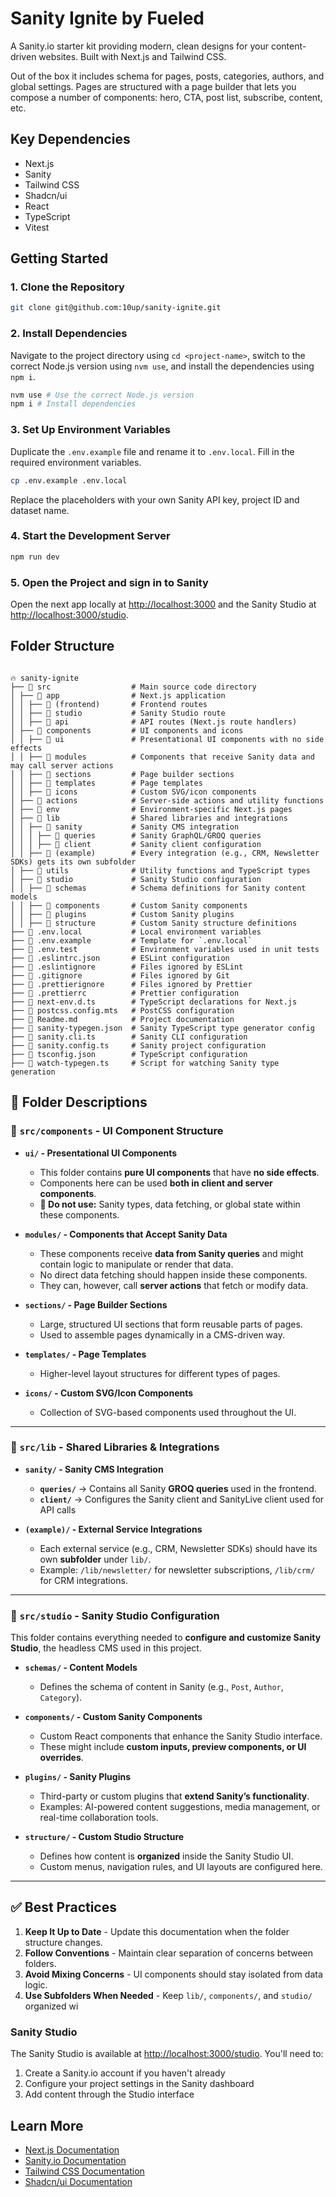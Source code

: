 # Sanity Ignite by Fueled

A Sanity.io starter kit providing modern, clean designs for your content-driven websites. Built with Next.js and Tailwind CSS.

Out of the box it includes schema for pages, posts, categories, authors, and global settings. Pages are structured with a page builder that lets you compose a number of components: hero, CTA, post list, subscribe, content, etc.

## Key Dependencies

- Next.js
- Sanity
- Tailwind CSS
- Shadcn/ui
- React
- TypeScript
- Vitest

## Getting Started

### 1. Clone the Repository

```bash
git clone git@github.com:10up/sanity-ignite.git
```

### 2. Install Dependencies

Navigate to the project directory using `cd <project-name>`, switch to the correct Node.js version using `nvm use`, and install the dependencies using `npm i`.

```bash
nvm use # Use the correct Node.js version
npm i # Install dependencies
```

### 3. Set Up Environment Variables

Duplicate the `.env.example` file and rename it to `.env.local`. Fill in the required environment variables.

```bash
cp .env.example .env.local
```

Replace the placeholders with your own Sanity API key, project ID and dataset name.

### 4. Start the Development Server

```bash
npm run dev
```

### 5. Open the Project and sign in to Sanity

Open the next app locally at [http://localhost:3000](http://localhost:3000) and the Sanity Studio at [http://localhost:3000/studio](http://localhost:3000/studio).

## Folder Structure

```

🔥 sanity-ignite
├── 📂 src                  # Main source code directory
│ ├── 📂 app                # Next.js application
│ │ ├── 📂 (frontend)       # Frontend routes
│ │ ├── 📂 studio           # Sanity Studio route
│ │ ├── 📂 api              # API routes (Next.js route handlers)
│ ├── 📂 components         # UI components and icons
│ │ ├── 📂 ui               # Presentational UI components with no side effects
│ │ ├── 📂 modules          # Components that receive Sanity data and may call server actions
│ │ ├── 📂 sections         # Page builder sections
│ │ ├── 📂 templates        # Page templates
│ │ ├── 📂 icons            # Custom SVG/icon components
│ ├── 📂 actions            # Server-side actions and utility functions
│ ├── 📂 env                # Environment-specific Next.js pages
│ ├── 📂 lib                # Shared libraries and integrations
│ │ ├── 📂 sanity           # Sanity CMS integration
│ │ │ ├── 📂 queries        # Sanity GraphQL/GROQ queries
│ │ │ ├── 📂 client         # Sanity client configuration
│ │ ├── 📂 (example)        # Every integration (e.g., CRM, Newsletter SDKs) gets its own subfolder
│ ├── 📂 utils              # Utility functions and TypeScript types
│ ├── 📂 studio             # Sanity Studio configuration
│ │ ├── 📂 schemas          # Schema definitions for Sanity content models
│ │ ├── 📂 components       # Custom Sanity components
│ │ ├── 📂 plugins          # Custom Sanity plugins
│ │ ├── 📂 structure        # Custom Sanity structure definitions
├── 📄 .env.local           # Local environment variables
├── 📄 .env.example         # Template for `.env.local`
├── 📄 .env.test            # Environment variables used in unit tests
├── 📄 .eslintrc.json       # ESLint configuration
├── 📄 .eslintignore        # Files ignored by ESLint
├── 📄 .gitignore           # Files ignored by Git
├── 📄 .prettierignore      # Files ignored by Prettier
├── 📄 .prettierrc          # Prettier configuration
├── 📄 next-env.d.ts        # TypeScript declarations for Next.js
├── 📄 postcss.config.mts   # PostCSS configuration
├── 📄 Readme.md            # Project documentation
├── 📄 sanity-typegen.json  # Sanity TypeScript type generator config
├── 📄 sanity.cli.ts        # Sanity CLI configuration
├── 📄 sanity.config.ts     # Sanity project configuration
├── 📄 tsconfig.json        # TypeScript configuration
├── 📄 watch-typegen.ts     # Script for watching Sanity type generation

```

## 📝 Folder Descriptions

### 📂 `src/components` - UI Component Structure

- **`ui/` - Presentational UI Components**

  - This folder contains **pure UI components** that have **no side effects**.
  - Components here can be used **both in client and server components**.
  - **🚫 Do not use:** Sanity types, data fetching, or global state within these components.

- **`modules/` - Components that Accept Sanity Data**

  - These components receive **data from Sanity queries** and might contain logic to manipulate or render that data.
  - No direct data fetching should happen inside these components.
  - They can, however, call **server actions** that fetch or modify data.

- **`sections/` - Page Builder Sections**

  - Large, structured UI sections that form reusable parts of pages.
  - Used to assemble pages dynamically in a CMS-driven way.

- **`templates/` - Page Templates**

  - Higher-level layout structures for different types of pages.

- **`icons/` - Custom SVG/Icon Components**
  - Collection of SVG-based components used throughout the UI.

---

### 📂 `src/lib` - Shared Libraries & Integrations

- **`sanity/` - Sanity CMS Integration**

  - **`queries/`** → Contains all Sanity **GROQ queries** used in the frontend.
  - **`client/`** → Configures the Sanity client and SanityLive client used for API calls

- **`(example)/` - External Service Integrations**
  - Each external service (e.g., CRM, Newsletter SDKs) should have its own **subfolder** under `lib/`.
  - Example: `/lib/newsletter/` for newsletter subscriptions, `/lib/crm/` for CRM integrations.

---

### 📂 `src/studio` - Sanity Studio Configuration

This folder contains everything needed to **configure and customize Sanity Studio**, the headless CMS used in this project.

- **`schemas/` - Content Models**

  - Defines the schema of content in Sanity (e.g., `Post`, `Author`, `Category`).

- **`components/` - Custom Sanity Components**

  - Custom React components that enhance the Sanity Studio interface.
  - These might include **custom inputs, preview components, or UI overrides**.

- **`plugins/` - Sanity Plugins**

  - Third-party or custom plugins that **extend Sanity’s functionality**.
  - Examples: AI-powered content suggestions, media management, or real-time collaboration tools.

- **`structure/` - Custom Studio Structure**
  - Defines how content is **organized** inside the Sanity Studio UI.
  - Custom menus, navigation rules, and UI layouts are configured here.

---

## ✅ Best Practices

1. **Keep It Up to Date** - Update this documentation when the folder structure changes.
2. **Follow Conventions** - Maintain clear separation of concerns between folders.
3. **Avoid Mixing Concerns** - UI components should stay isolated from data logic.
4. **Use Subfolders When Needed** - Keep `lib/`, `components/`, and `studio/` organized wi

### Sanity Studio

The Sanity Studio is available at [http://localhost:3000/studio](http://localhost:3000/studio). You'll need to:

1. Create a Sanity.io account if you haven't already
2. Configure your project settings in the Sanity dashboard
3. Add content through the Studio interface

## Learn More

- [Next.js Documentation](https://nextjs.org/docs)
- [Sanity.io Documentation](https://www.sanity.io/docs)
- [Tailwind CSS Documentation](https://tailwindcss.com/docs)
- [Shadcn/ui Documentation](https://ui.shadcn.com)

```

```
